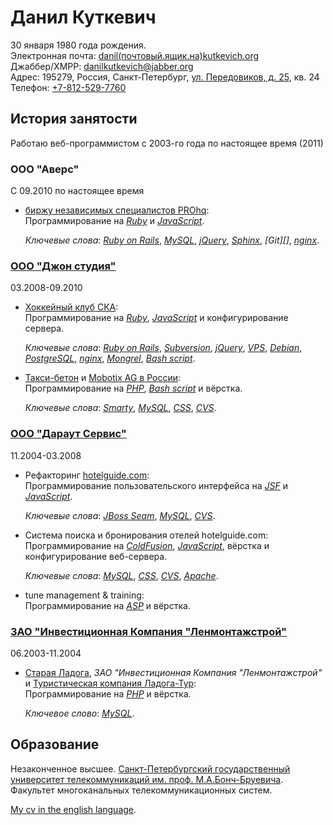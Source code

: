 <!-- -*- coding: utf-8-unix; -*-
     Danil Kutkevich's CV
     Copyright (C) 2007, 2008, 2009,
     2010, 2011 Danil Kutkevich <danil@kutkevich.org> -->

Данил Куткевич
==============

30 января 1980 года рождения.  
Электронная почта: [danil(почтовый.ящик.на)kutkevich.org][email]  
Джаббер/XMPP: [danilkutkevich@jabber.org](xmpp:danilkutkevich@jabber.org)  
Адрес: 195279, Россия, Санкт-Петербург, [ул. Передовиков, д. 25][], кв. 24  
Телефон: [+7-812-529-7760](tel:+7-812-529-7760)

[ул. Передовиков, д. 25]: http://maps.google.com/maps?f=q&hl=en&geocode=&q=Russia,+Sankt-Peterburg,+%D1%83%D0%BB%D0%B8%D1%86%D0%B0+%D0%9F%D0%B5%D1%80%D0%B5%D0%B4%D0%BE%D0%B2%D0%B8%D0%BA%D0%BE%D0%B2+25&sll=59.944404,30.46278&sspn=0.024718,0.058365&ie=UTF8&z=15&iwloc=addr&om=1
[email]: danil(почтовый.ящик.на)kutkevich.org

История занятости
-----------------

Работаю веб-программистом с 2003-го года по настоящее время (2011)

### ООО "Аверс"

С 09.2010 по настоящее время

*   [биржу независимых специалистов PROhq](http://prohq.ru):  
    Программирование на _[Ruby][]_ и _[JavaScript][]_.

    _Ключевые слова_: _[Ruby on Rails][]_, _[MySQL][]_, _[jQuery][]_,
    _[Sphinx][]_, _[Git][]_, _[nginx][]_.

### [ООО "Джон студия"](http://john.ru)

03.2008-09.2010

*   [Хоккейный клуб СКА](http://hc-ska.ru):  
    Программирование на _[Ruby][]_, _[JavaScript][]_ и
    конфигурирование сервера.

    _Ключевые слова_: _[Ruby on Rails][]_, _[Subversion][]_,
    _[jQuery][]_, _[VPS][]_, _[Debian][]_, _[PostgreSQL][]_,
    _[nginx][]_, _[Mongrel][]_, _[Bash script][]_.

*   [Такси-бетон](http://taxibeton.ru)
    и [Mobotix AG в России](http://mobotix-russia.ru):  
    Программирование на _[PHP][]_, _[Bash script][]_ и вёрстка.

    _Ключевые слова_: _[Smarty][]_, _[MySQL][]_, _[CSS][]_, _[CVS][]_.

### [ООО "Дараут Сервис"](http://darout.ru/rus/)

11.2004-03.2008

*   Рефакторинг [hotelguide.com](http://hotelguide.com):  
    Программирование пользовательского интерфейса на _[JSF][]_ и
    _[JavaScript][]_.

    _Ключевые слова_: _[JBoss Seam][]_, _[MySQL][]_, _[CVS][]_.

*   Система поиска и бронирования отелей hotelguide.com:  
    Программирование на _[ColdFusion][]_, _[JavaScript][]_, вёрстка и
    конфигурирование веб-сервера.

    _Ключевые слова_: _[MySQL][]_, _[CSS][]_, _[CVS][]_, _[Apache][]_.

*   tune management & training:  
    Программирование на _[ASP][]_ и вёрстка.

### [ЗАО "Инвестиционная Компания &#34;Ленмонтажстрой"][lms]

[lms]: http://lmsic.com

06.2003-11.2004

*   [Старая Ладога](http://oldladoga.ru),
    _ЗАО &#34;Инвестиционная Компания &#34;Ленмонтажстрой&#34;_
    и [Туристическая компания Ладога-Тур](http://ladoga-tour.ru):  
    Программирование на _[PHP][]_ и вёрстка.

    _Ключевое слово_: _[MySQL][]_.

<!--
### Вооружённые силы Российской Федерации 06.2001-05.2003 Рядовой войск связи

### ООО "Агат" 09.1999-05.2001 Менеджер
-->

[ASP]: http://ru.wikipedia.org/wiki/Active_Server_Pages "Active Server Pages"
[Apache]: http://ru.wikipedia.org/wiki/Apache "Веб-сервер"
[Bash script]: http://en.wikipedia.org/wiki/Bash_script
[CSS]: http://ru.wikipedia.org/wiki/Каскадные_таблицы_стилей "Каскадные таблицы стилей"
[CVS]: http://ru.wikipedia.org/wiki/CVS "Concurrent versions system (система управления версиями)"
[ColdFusion]: http://ru.wikipedia.org/wiki/ColdFusion
[Debian]: http://ru.wikipedia.org/wiki/Debian "Debian GNU/Linux"
[JBoss Seam]: http://ru.wikipedia.org/wiki/JBoss_Seam "Каркас для создания веб-приложений"
[JSF]: http://ru.wikipedia.org/wiki/JavaServer_Faces "JavaServer Faces"
[JavaScript]: http://ru.wikipedia.org/wiki/JavaScript
[Mongrel]: http://en.wikipedia.org/wiki/Mongrel_(web_server) "Web server"
[MySQL]: http://ru.wikipedia.org/wiki/MySQL
[Oracle]: http://ru.wikipedia.org/wiki/Oracle_(СУБД)
[PHP]: http://ru.wikipedia.org/wiki/PHP
[PostgreSQL]: http://ru.wikipedia.org/wiki/PostgreSQL
[Ruby on Rails]: http://ru.wikipedia.org/wiki/Ruby_on_Rails "RoR (каркас для создания веб-приложений)"
[Ruby]: http://ru.wikipedia.org/wiki/Ruby
[Smarty]: http://ru.wikipedia.org/wiki/Smarty "Обработчик шаблонов"
[Sphinx]: http://ru.wikipedia.org/wiki/Sphinx_(поисковая_система) "Система полнотекстового поиска"
[Subversion]: http://ru.wikipedia.org/wiki/Subversion "SVN (система управления версиями)"
[VPS]: http://ru.wikipedia.org/wiki/VPS "Virtual private server (виртуальный выделенный сервер)"
[jQuery]: http://ru.wikipedia.org/wiki/JQuery "Библиотека JavaScript"
[nginx]: http://ru.wikipedia.org/wiki/Nginx "Веб-сервер"

Образование
-----------

Незаконченное высшее.
[Санкт-Петербургский государственный университет телекоммуникаций
им. проф. М.А.Бонч-Бруевича](http://sut.ru). Факультет многоканальных
телекоммуникационных систем.
<!-- Заочная форма обучения. -->

[My cv in the english language](/en).

<!-- Created: 23 Aug 2007. -->
